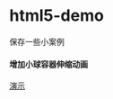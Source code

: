 # html5-demo
保存一些小案例

#### 增加小球容器伸缩动画
[演示](http://htmlpreview.github.io/?https://github.com/lishuncai/html5-demo/blob/master/add-boll-transition.html)
